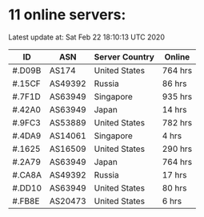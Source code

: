 # 11 online servers:

Latest update at: Sat Feb 22 18:10:13 UTC 2020

| ID | ASN | Server Country | Online |
| -- | --- | -------------- | ------ |
| #.D09B | AS174 | United States | 764 hrs |
| #.15CF | AS49392 | Russia | 86 hrs |
| #.7F1D | AS63949 | Singapore | 935 hrs |
| #.42A0 | AS63949 | Japan | 14 hrs |
| #.9FC3 | AS53889 | United States | 782 hrs |
| #.4DA9 | AS14061 | Singapore | 4 hrs |
| #.1625 | AS16509 | United States | 290 hrs |
| #.2A79 | AS63949 | Japan | 764 hrs |
| #.CA8A | AS49392 | Russia | 17 hrs |
| #.DD10 | AS63949 | United States | 80 hrs |
| #.FB8E | AS20473 | United States | 6 hrs |

